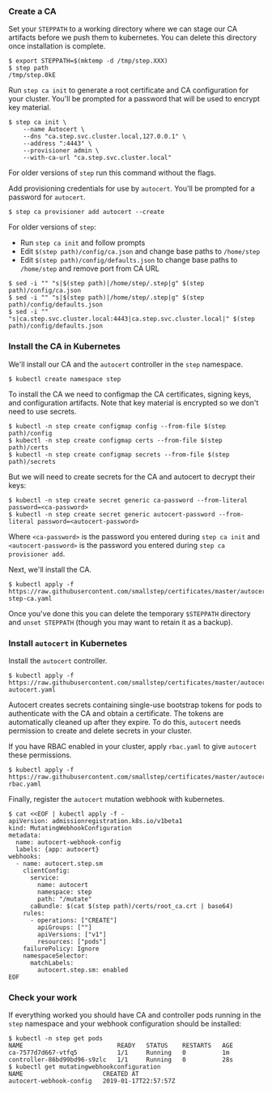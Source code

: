 ### Create a CA

Set your `STEPPATH` to a working directory where we can stage our CA artifacts before we push them to kubernetes. You can delete this directory once installation is complete.

```
$ export STEPPATH=$(mktemp -d /tmp/step.XXX)
$ step path
/tmp/step.0kE
```

Run `step ca init` to generate a root certificate and CA configuration for your cluster. You'll be prompted for a password that will be used to encrypt key material.

```
$ step ca init \
    --name Autocert \
    --dns "ca.step.svc.cluster.local,127.0.0.1" \
    --address ":4443" \
    --provisioner admin \
    --with-ca-url "ca.step.svc.cluster.local"
```

For older versions of `step` run this command without the flags.

Add provisioning credentials for use by `autocert`. You'll be prompted for a password for `autocert`.

```
$ step ca provisioner add autocert --create
```

For older versions of `step`:

* Run `step ca init` and follow prompts
* Edit `$(step path)/config/ca.json` and change base paths to `/home/step`
* Edit `$(step path)/config/defaults.json` to change base paths to `/home/step` and remove port from CA URL

```
$ sed -i "" "s|$(step path)|/home/step/.step|g" $(step path)/config/ca.json
$ sed -i "" "s|$(step path)|/home/step/.step|g" $(step path)/config/defaults.json
$ sed -i "" "s|ca.step.svc.cluster.local:4443|ca.step.svc.cluster.local|" $(step path)/config/defaults.json
```

### Install the CA in Kubernetes

We'll install our CA and the `autocert` controller in the `step` namespace.

```
$ kubectl create namespace step
```

To install the CA we need to configmap the CA certificates, signing keys, and configuration artifacts. Note that key material is encrypted so we don't need to use secrets.

```
$ kubectl -n step create configmap config --from-file $(step path)/config
$ kubectl -n step create configmap certs --from-file $(step path)/certs
$ kubectl -n step create configmap secrets --from-file $(step path)/secrets
```

But we will need to create secrets for the CA and autocert to decrypt their keys:

```
$ kubectl -n step create secret generic ca-password --from-literal password=<ca-password>
$ kubectl -n step create secret generic autocert-password --from-literal password=<autocert-password>
```

Where `<ca-password>` is the password you entered during `step ca init` and `<autocert-password>` is the password you entered during `step ca provisioner add`.

Next, we'll install the CA.

```
$ kubectl apply -f https://raw.githubusercontent.com/smallstep/certificates/master/autocert/install/01-step-ca.yaml
```

Once you've done this you can delete the temporary `$STEPPATH` directory and `unset STEPPATH` (though you may want to retain it as a backup).

### Install `autocert` in Kubernetes

Install the `autocert` controller.

```
$ kubectl apply -f https://raw.githubusercontent.com/smallstep/certificates/master/autocert/install/02-autocert.yaml
```

Autocert creates secrets containing single-use bootstrap tokens for pods to authenticate with the CA and obtain a certificate. The tokens are automatically cleaned up after they expire. To do this, `autocert` needs permission to create and delete secrets in your cluster.

If you have RBAC enabled in your cluster, apply `rbac.yaml` to give `autocert` these permissions.

```
$ kubectl apply -f https://raw.githubusercontent.com/smallstep/certificates/master/autocert/install/03-rbac.yaml
```

Finally, register the `autocert` mutation webhook with kubernetes.

```
$ cat <<EOF | kubectl apply -f -
apiVersion: admissionregistration.k8s.io/v1beta1
kind: MutatingWebhookConfiguration
metadata:
  name: autocert-webhook-config
  labels: {app: autocert}
webhooks:
  - name: autocert.step.sm
    clientConfig:
      service:
        name: autocert
        namespace: step
        path: "/mutate"
      caBundle: $(cat $(step path)/certs/root_ca.crt | base64)
    rules:
      - operations: ["CREATE"]
        apiGroups: [""]
        apiVersions: ["v1"]
        resources: ["pods"]
    failurePolicy: Ignore
    namespaceSelector:
      matchLabels:
        autocert.step.sm: enabled
EOF
```

### Check your work

If everything  worked you should have CA and controller pods running in the `step` namespace and your webhook configuration should be installed:

```
$ kubectl -n step get pods
NAME                          READY   STATUS    RESTARTS   AGE
ca-7577d7d667-vtfq5           1/1     Running   0          1m
controller-86bd99bd96-s9zlc   1/1     Running   0          28s
$ kubectl get mutatingwebhookconfiguration
NAME                      CREATED AT
autocert-webhook-config   2019-01-17T22:57:57Z
```
